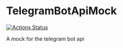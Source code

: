 # TelegramBotApiMock
[![Actions Status](https://github.com/Chase22/TelegramBotApiMock/workflows/TelegramBotApiMock/badge.svg?label=Build%20Status)](https://github.com/Chase22/TelegramBotApiMock/actions)

A mock for the telegram bot api
